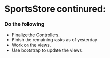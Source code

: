 # SportsStore continured: 
### Do the following
- Finalize the Controllers.
- Finish the remaining tasks as of yesterday
- Work on the views. 
- Use bootstrap to update the views. 
